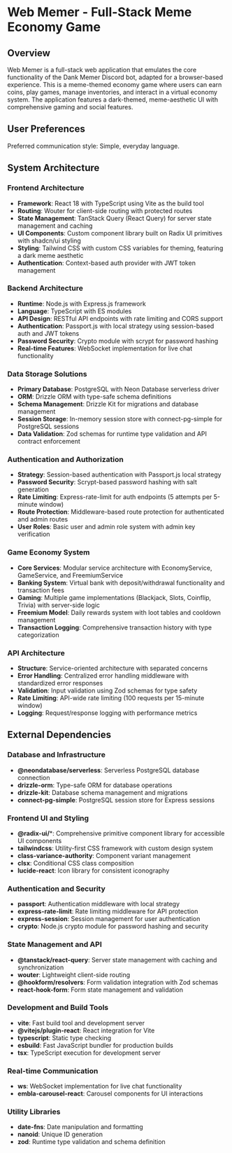 # Web Memer - Full-Stack Meme Economy Game

## Overview

Web Memer is a full-stack web application that emulates the core functionality of the Dank Memer Discord bot, adapted for a browser-based experience. This is a meme-themed economy game where users can earn coins, play games, manage inventories, and interact in a virtual economy system. The application features a dark-themed, meme-aesthetic UI with comprehensive gaming and social features.

## User Preferences

Preferred communication style: Simple, everyday language.

## System Architecture

### Frontend Architecture
- **Framework**: React 18 with TypeScript using Vite as the build tool
- **Routing**: Wouter for client-side routing with protected routes
- **State Management**: TanStack Query (React Query) for server state management and caching
- **UI Components**: Custom component library built on Radix UI primitives with shadcn/ui styling
- **Styling**: Tailwind CSS with custom CSS variables for theming, featuring a dark meme aesthetic
- **Authentication**: Context-based auth provider with JWT token management

### Backend Architecture
- **Runtime**: Node.js with Express.js framework
- **Language**: TypeScript with ES modules
- **API Design**: RESTful API endpoints with rate limiting and CORS support
- **Authentication**: Passport.js with local strategy using session-based auth and JWT tokens
- **Password Security**: Crypto module with scrypt for password hashing
- **Real-time Features**: WebSocket implementation for live chat functionality

### Data Storage Solutions
- **Primary Database**: PostgreSQL with Neon Database serverless driver
- **ORM**: Drizzle ORM with type-safe schema definitions
- **Schema Management**: Drizzle Kit for migrations and database management
- **Session Storage**: In-memory session store with connect-pg-simple for PostgreSQL sessions
- **Data Validation**: Zod schemas for runtime type validation and API contract enforcement

### Authentication and Authorization
- **Strategy**: Session-based authentication with Passport.js local strategy
- **Password Security**: Scrypt-based password hashing with salt generation
- **Rate Limiting**: Express-rate-limit for auth endpoints (5 attempts per 5-minute window)
- **Route Protection**: Middleware-based route protection for authenticated and admin routes
- **User Roles**: Basic user and admin role system with admin key verification

### Game Economy System
- **Core Services**: Modular service architecture with EconomyService, GameService, and FreemiumService
- **Banking System**: Virtual bank with deposit/withdrawal functionality and transaction fees
- **Gaming**: Multiple game implementations (Blackjack, Slots, Coinflip, Trivia) with server-side logic
- **Freemium Model**: Daily rewards system with loot tables and cooldown management
- **Transaction Logging**: Comprehensive transaction history with type categorization

### API Architecture
- **Structure**: Service-oriented architecture with separated concerns
- **Error Handling**: Centralized error handling middleware with standardized error responses
- **Validation**: Input validation using Zod schemas for type safety
- **Rate Limiting**: API-wide rate limiting (100 requests per 15-minute window)
- **Logging**: Request/response logging with performance metrics

## External Dependencies

### Database and Infrastructure
- **@neondatabase/serverless**: Serverless PostgreSQL database connection
- **drizzle-orm**: Type-safe ORM for database operations
- **drizzle-kit**: Database schema management and migrations
- **connect-pg-simple**: PostgreSQL session store for Express sessions

### Frontend UI and Styling
- **@radix-ui/***: Comprehensive primitive component library for accessible UI components
- **tailwindcss**: Utility-first CSS framework with custom design system
- **class-variance-authority**: Component variant management
- **clsx**: Conditional CSS class composition
- **lucide-react**: Icon library for consistent iconography

### Authentication and Security
- **passport**: Authentication middleware with local strategy
- **express-rate-limit**: Rate limiting middleware for API protection
- **express-session**: Session management for user authentication
- **crypto**: Node.js crypto module for password hashing and security

### State Management and API
- **@tanstack/react-query**: Server state management with caching and synchronization
- **wouter**: Lightweight client-side routing
- **@hookform/resolvers**: Form validation integration with Zod schemas
- **react-hook-form**: Form state management and validation

### Development and Build Tools
- **vite**: Fast build tool and development server
- **@vitejs/plugin-react**: React integration for Vite
- **typescript**: Static type checking
- **esbuild**: Fast JavaScript bundler for production builds
- **tsx**: TypeScript execution for development server

### Real-time Communication
- **ws**: WebSocket implementation for live chat functionality
- **embla-carousel-react**: Carousel components for UI interactions

### Utility Libraries
- **date-fns**: Date manipulation and formatting
- **nanoid**: Unique ID generation
- **zod**: Runtime type validation and schema definition